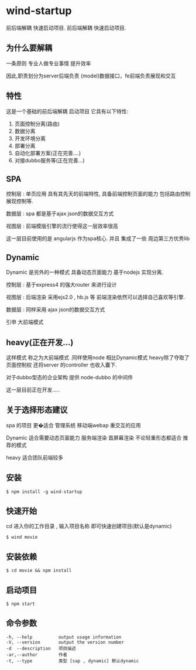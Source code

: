 # wind-startup
 前后端解耦 快速启动项目. 		 前后端解耦 快速启动项目. 

	 
## 为什么要解耦
一条原则  专业人做专业事情 提升效率

因此,职责划分为server后端负责 (model)数据接口，fe前端负责展现和交互


## 特性
这是一个基础的前后端解耦 启动项目 它具有以下特性:

1. 页面控制分离(路由)
2. 数据分离
3. 开发环境分离
4. 部署分离
5. 自动化部署方案(正在完善....)
6. 对接dubbo服务等(正在完善...)


## SPA
控制层 : 单页应用 具有其先天的前端特性, 具备前端控制页面的能力 包括路由控制 展现控制等.

数据层 : spa 都是基于ajax json的数据交互方式

视图层 : 前端模版引擎的流行使得这一层效率很高

这一层目前使用的是 angularjs 作为spa核心. 并且 集成了一些 周边第三方优秀lib


## Dynamic

Dynamic 是另外的一种模式 具备动态页面能力  基于nodejs 实现分离.

控制层  : 基于express4 的强大router 来进行设计

视图层  : 后端渲染 采用ejs2.0 , hb.js 等   前端渲染依然可以选择自己喜欢等引擎.

数据层  : 同样采用 ajax json的数据交互方式

引申 大前端模式

## heavy(正在开发...)

这样模式 称之为大前端模式 .同样使用node 相比Dynamic模式  heavy除了夺取了页面控制权  还将server 的controller 也收入囊下.

对于dubbo型态的企业架构
提供 node-dubbo 的中间件  

这一层目前正在开发.....


## 关于选择形态建议

spa 的项目 更�适合 管理系统 移动端webap 重交互的应用

Dynamic 适合需要动态页面能力 服务端渲染 首屏幕渲染   不论轻重形态都适合   推荐的模式
 		 
heavy 适合团队前端较多 



## 安装

    $ npm install -g wind-startup

## 快速开始

  cd 进入你的工作目录 , 输入项目名称 即可快速创建项目(默认是dynamic)

    $ wind movie 
 
## 安装依赖

    $ cd movie && npm install

## 启动项目

    $ npm start
   

## 命令参数

    -h, --help          output usage information
    -V, --version       output the version number
    -d  --description   项目描述
    -ar,--author        作者
    -t, --type          类型 [sap , dynamic] 默认dynamic
    
    